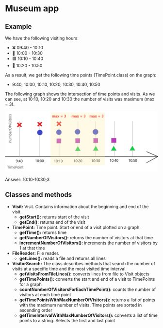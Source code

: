 # Museum app
## Example
We have the following visiting hours:
* ❌ 09:40 - 10:10
* 🔵 10:00 - 10:30
* 🟪 10:10 - 10:40
* 🔺 10:20 - 10:50

As a result, we get the following time points (TimePoint.class) on the graph:
* 9:40, 10:00, 10:10, 10:20, 10:30, 10:40, 10:50

The following graph shows the intersection of time points and visits.
As we can see, at 10:10, 10:20 and 10:30 the number of visits was maximum (max = 3).

![Plot](/example.png)

Answer: 10:10-10:30;3

## Classes and methods
* **Visit:** Visit. Contains information about the beginning and end of the visit.
  - **getStart():** returns start of the visit
  - **getEnd():** returns end of the visit
* **TimePoint:** Time point. Start or end of a visit plotted on a graph.
  - **getTime():** returns time
  - **getNumberOfVisitors():** returns the number of visitors at that time
  - **incrementNumberOfVisitors():** increments the number of visitors by 1 at that time
* **FileReader:** File reader.
  - **getLines():** reads a file and returns all lines
* **VisitorSearch:** The class describes methods that search the number of visits at a specific time and the most visited time interval.
  - **getVisitsFromFileLines():** converts lines from file to Visit objects
  - **getTimePoints():** converts the start and end of a visit to TimePoints for a graph
  - **countNumberOfVisitorsForEachTimePoint():** counts the number of visitors at each time point
  - **getTimePointsWithMaxNumberOfVisitors():** returns a list of points with the maximum number of visits. Time points are sorted in ascending order
  - **getTimeIntervalWithMaxNumberOfVisitors():** converts a list of time points to a string. Selects the first and last point
